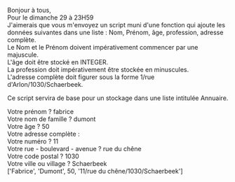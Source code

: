 Bonjour à tous,  
Pour le dimanche 29 à 23H59  
J'aimerais que vous m'envoyez un script muni d'une fonction qui ajoute les données suivantes dans une liste : Nom, Prénom, âge, profession, adresse complète.  
Le Nom et le Prénom doivent impérativement commencer par une majuscule.  
L'âge doit être stocké en INTEGER.  
La profession doit impérativement être stockée en minuscules.  
L'adresse complète doit figurer sous la forme 1/rue d'Arlon/1030/Schaerbeek.  

Ce script servira de base pour un stockage dans une liste intitulée Annuaire.

Votre prénom ? fabrice  
Votre nom de famille ? dumont  
Votre âge ? 50  
Votre adresse complète :  
Votre numéro ? 11  
Votre rue - boulevard - avenue ? rue du chêne  
Votre code postal ? 1030  
Votre ville ou village ? Schaerbeek  
['Fabrice', 'Dumont', 50, '11/rue du chêne/1030/Schaerbeek']
